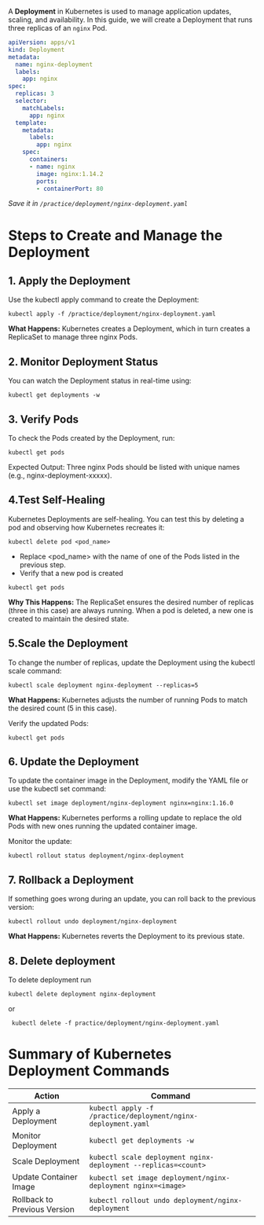 A **Deployment** in Kubernetes is used to manage application updates, scaling, and availability. In this guide, we will create a Deployment that runs three replicas of an `nginx` Pod.

``` yaml
apiVersion: apps/v1
kind: Deployment
metadata:
  name: nginx-deployment
  labels:
    app: nginx
spec:
  replicas: 3
  selector:
    matchLabels:
      app: nginx
  template:
    metadata:
      labels:
        app: nginx
    spec:
      containers:
      - name: nginx
        image: nginx:1.14.2
        ports:
        - containerPort: 80
```

*Save it in `/practice/deployment/nginx-deployment.yaml`*


# Steps to Create and Manage the Deployment

## 1. Apply the Deployment
Use the kubectl apply command to create the Deployment:

```
kubectl apply -f /practice/deployment/nginx-deployment.yaml
```
**What Happens:** Kubernetes creates a Deployment, which in turn creates a ReplicaSet to manage three nginx Pods.

## 2. Monitor Deployment Status
You can watch the Deployment status in real-time using:

```
kubectl get deployments -w
```

## 3. Verify Pods
To check the Pods created by the Deployment, run:

```
kubectl get pods
```

Expected Output: Three nginx Pods should be listed with unique names (e.g., nginx-deployment-xxxxx).

## 4.Test Self-Healing
Kubernetes Deployments are self-healing. You can test this by deleting a pod and observing how Kubernetes recreates it:

```
kubectl delete pod <pod_name>
```

- Replace <pod_name> with the name of one of the Pods listed in the previous step.
- Verify that a new pod is created

```
kubectl get pods
```
**Why This Happens:** The ReplicaSet ensures the desired number of replicas (three in this case) are always running. When a pod is deleted, a new one is created to maintain the desired state.

## 5.Scale the Deployment
To change the number of replicas, update the Deployment using the kubectl scale command:

```
kubectl scale deployment nginx-deployment --replicas=5
```

**What Happens:** Kubernetes adjusts the number of running Pods to match the desired count (5 in this case).

Verify the updated Pods:

```
kubectl get pods
```

## 6. Update the Deployment

To update the container image in the Deployment, modify the YAML file or use the kubectl set command:

```
kubectl set image deployment/nginx-deployment nginx=nginx:1.16.0
```

**What Happens:** Kubernetes performs a rolling update to replace the old Pods with new ones running the updated container image.

Monitor the update:

```
kubectl rollout status deployment/nginx-deployment
```

## 7. Rollback a Deployment

If something goes wrong during an update, you can roll back to the previous version:

```
kubectl rollout undo deployment/nginx-deployment
```

**What Happens:** Kubernetes reverts the Deployment to its previous state.

## 8. Delete deployment

To delete deployment run 

```
kubectl delete deployment nginx-deployment
```

or 

```
 kubectl delete -f practice/deployment/nginx-deployment.yaml
```

# Summary of Kubernetes Deployment Commands

| **Action**                      | **Command**                                           |
|---------------------------------|-------------------------------------------------------|
| Apply a Deployment              | `kubectl apply -f /practice/deployment/nginx-deployment.yaml` |
| Monitor Deployment              | `kubectl get deployments -w`                         |
| Scale Deployment                | `kubectl scale deployment nginx-deployment --replicas=<count>` |
| Update Container Image          | `kubectl set image deployment/nginx-deployment nginx=<image>` |
| Rollback to Previous Version    | `kubectl rollout undo deployment/nginx-deployment`   |

